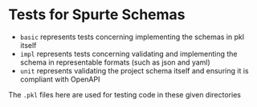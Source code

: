 # Tests for Spurte Schemas

- `basic` represents tests concerning implementing the schemas in pkl itself
- `impl` represents tests concerning validating and implementing the schema in representable formats (such as json and yaml)
- `unit` represents validating the project schema itself and ensuring it is compliant with OpenAPI

The `.pkl` files here are used for testing code in these given directories